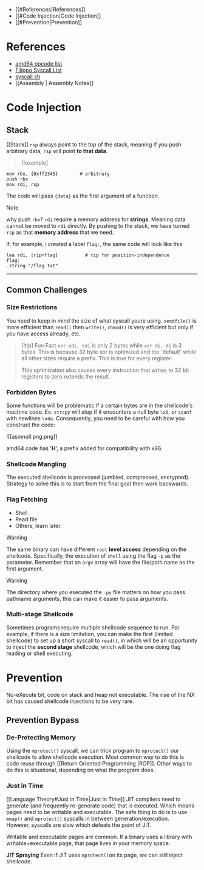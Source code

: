 - [[#References|References]]
- [[#Code Injection|Code Injection]]
- [[#Prevention|Prevention]]

# References
- [amd64 opcode list](http://ref.x86asm.net/coder64.html)
- [Filippo Syscall List](https://filippo.io/linux-syscall-table/)
- [syscall.sh](https://x64.syscall.sh)
- [[Assembly | Assembly Notes]]

# Code Injection
## Stack
[[Stack]]
`rsp` always point to the top of the stack, meaning if you push arbitrary data, `rsp` will point **to that data**.

>[!example]
```
mov rbx, {0xff2345}        # arbitrary
push rbx
mov rdi, rsp
```

The code will pass `{data}` as the first argument of a function.  

>[!note] 
>why  push `rbx`? 
>`rdi` require a memory address for **strings**. Meaning data cannot be moved to `rdi` directly.
>By pushing to the stack, we have turned `rsp` as that **memory address** that we need. 

If, for example, i created a label `flag:`, the same code will look like this
```
lea rdi, [rip+flag]          # rip for position-independence
flag:
.string "/flag.txt"
```

---
## Common Challenges
### Size Restrictions
You need to keep in mind the size of what syscall youre using. `sendfile()` is more efficient than `read()` then `write()`, `chmod()` is very efficient but only if you have access already, etc.

>[!tip] Fun Fact
>`xor edi, edi` is only 2 bytes while `xor di, di` is 3 bytes. This is because 32 byte xor is optimized and the 'default' while all other sizes require a prefix. This is true for every register.
>
>This optimization also causes every instruction that writes to 32 bit registers to zero extends the result.


### Forbidden Bytes
Some functions will be problematic if a certain bytes are in the shellcode's machine code. Ex. `strcpy` will stop if it encounters a null byte `\x0`, or `scanf` with newlines `\x0a`.
Consequently, you need to be careful with how you construct the code:

![[asmnull.png.png]]

amd64 code has '**H**', a prefix added for compatibility with x86.
### Shellcode Mangling
The executed shellcode is processed (jumbled, compressed, encrypted). Strategy to solve this is to start from the final goal then work backwards.

### Flag Fetching
- Shell
- Read file
- Others, learn later.

>[!warning]
>The same binary can have different `root` **level access** depending on the shellcode.
>Specifically, the execution of `shell` using the flag `-p` as the parameter.
>Remember that an `argv` array will have the file/path name as the first argument. 

>[!warning]
>The directory where you executed the `.py` file matters on how you pass pathname arguments, this can make it easier to pass arguments.

### Multi-stage Shellcode
Sometimes programs require multiple shellcode sequence to run. For example, if there is a size limitation, you can make the first (limited shellcode) to set up a short syscall to `read()`, in which will be an opportunity to inject the **second stage** shellcode, which will be the one doing flag reading or shell executing.
# Prevention
No-eXecute bit, code on stack and heap not executable. The rise of the NX bit has caused shellcode injections to be very rare.

## Prevention Bypass
### De-Protecting Memory
Using the `mprotect()` syscall, we can trick program to `mprotect()` our shellcode to allow shellcode execution.
Most common way to do this is code reuse through [[Return Oriented Programming |ROP]]. Other ways to do this is situational, depending on what the program does.

### Just in Time
[[Language Theory#Just in Time|Just in Time]]
JIT compilers need to generate (and frequently re-generate code) that is executed. Which means pages need to be writable and executable. The safe thing to do is to use `mmap()` and `mprotect()` syscalls in between generation/execution.    
However, syscalls are slow which defeats the point of JIT.

Writable and executable pages are common. If a binary uses a library with writable+executable page, that page lives in your memory space.

**JIT Spraying**
Even if JIT uses `mprotect()`on its page, we can still inject shellcode.